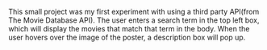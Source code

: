 This small project was my first experiment with using a third party API(from The Movie Database API).
The user enters a search term in the top left box, which will display the movies that match that term in the body.
When the user hovers over the image of the poster, a description box will pop up.
